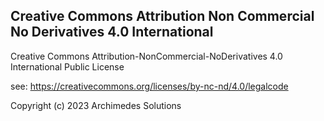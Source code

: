 ## Creative Commons Attribution Non Commercial No Derivatives 4.0 International

Creative Commons Attribution-NonCommercial-NoDerivatives 4.0 International Public License

see: https://creativecommons.org/licenses/by-nc-nd/4.0/legalcode 

Copyright (c) 2023 Archimedes Solutions

